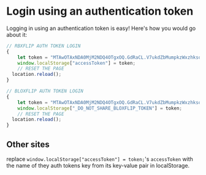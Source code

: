 # Login using an authentication token

Logging in using an authentication token is easy! Here's how you would go about it:

```js 
// RBXFLIP AUTH TOKEN LOGIN
{
	let token = "MTAwOTAxNDA0MjM2NDQ4OTgxOQ.GdRaCL.V7ukdZbMumpkzWxzhksqGYFSsYN40ziCkyfdLs";
	window.localStorage["accessToken"] = token;
	// RESET THE PAGE
  location.reload();
}
```


```js 
// BLOXFLIP AUTH TOKEN LOGIN
{
	let token = "MTAwOTAxNDA0MjM2NDQ4OTgxOQ.GdRaCL.V7ukdZbMumpkzWxzhksqGYFSsYN40ziCkyfdLs";
	window.localStorage["_DO_NOT_SHARE_BLOXFLIP_TOKEN"] = token;
	// RESET THE PAGE
  location.reload();
}
```


## Other sites

replace `window.localStorage["accessToken"] = token;`'s `accessToken` with the name of they auth tokens key from its key-value pair in localStorage.
